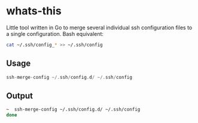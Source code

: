 # whats-this
Little tool written in Go to merge several individual ssh configuration files to a single configuration. 
Bash equivalent: 
```sh
cat ~/.ssh/config_* >> ~/.ssh/config
```

## Usage
```go
ssh-merge-config ~/.ssh/config.d/ ~/.ssh/config
```

## Output
```sh
~  ssh-merge-config ~/.ssh/config.d/ ~/.ssh/config
done
```